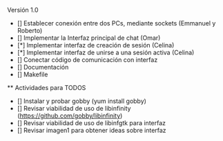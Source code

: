 Versión 1.0

* [] Establecer conexión entre dos PCs, mediante sockets (Emmanuel y Roberto)  
* [] Implementar la Interfaz principal de chat  (Omar)
* [*] Implementar interfaz de creación de sesión (Celina)
* [*] Implementar interfaz de unirse a una sesión activa (Celina)
* [] Conectar código de comunicación con interfaz
* [] Documentación
* [] Makefile

** Actividades para TODOS
* [] Instalar y probar gobby (yum install gobby)
* [] Revisar viabilidad de uso de libinfinity (https://github.com/gobby/libinfinity)
* [] Revisar viabilidad de uso de libinfgtk para interfaz
* [] Revisar imagen1 para obtener ideas sobre interfaz
